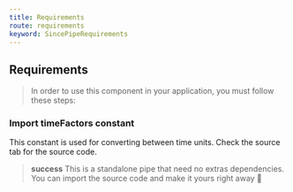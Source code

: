 ```yaml
---
title: Requirements
route: requirements
keyword: SincePipeRequirements
---
```


## Requirements

> In order to use this component in your application, you must follow these steps:

### Import timeFactors constant

This constant is used for converting between time units. Check the source tab for the source code.

> **success**
> This is a standalone pipe that need no extras dependencies. You can import the source code and make it yours right away 🎉
